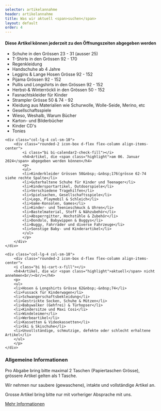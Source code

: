 ```yaml
---
selector: artikelannahme
header: artikelannahme
title: Was wir aktuell <span>suchen</span>
layout: default
order: 4
---
```


<div class="row gy-4 justify-content-center">  
    <div class="col-lg-4 col-sm-10">
        <div class="rounded-2 icon-box d-flex flex-column align-items-center">
            <i class="bi bi-bag-heart-fill"></i>
            <h4>Diese Artikel können <span class="highlight">jederzeit</span> zu den Öffnungszeiten abgegeben werden</h4>
            <p>
            <ul>
            <li>Schuhe in den Grössen 23&nbsp;-&nbsp;31 (ausser 25)</li>
            <li>T-Shirts in den Grössen 92&nbsp;-&nbsp;170</li>
            <li>Regenkleidung</li>
            <li>Handschuhe ab 4 Jahre</li>
            <li>Leggins & Lange Hosen Grösse 92&nbsp;-&nbsp;152</li>
            <li>Pijama Grössen 92&nbsp;-&nbsp;152</li>
            <li>Pullis und Longshirts in den Grössen 92&nbsp;-&nbsp;152</li>
            <li>Herbst-& Winterröckli in den Grössen 50&nbsp;-&nbsp;152</li>
            <li>Fasnachtskleider für Kinder</li>
            <li>Strampler Grösse 50 & 74&nbsp;-&nbsp;92</li>
            <li>Kleidung aus Materialien wie Schurwolle, Wolle-Seide, Merino, etc</li>
            <li>Gesellschaftsspiele</li>
            <li>Wieso, Weshalb, Warum Bücher</li>
            <li>Karton- und Bilderbücher</li>
            <li>Kinder CD's</li>
            <li>Tonies</li>
            </ul>
            </p>
        </div>
    </div>

    <div class="col-lg-4 col-sm-10">
        <div class="rounded-2 icon-box d-flex flex-column align-items-center">
            <i class="bi bi-calendar2-check-fill"></i>
            <h4>Artikel, die <span class="highlight">am 06. Januar 2024</span> abgegeben werden können</h4>
            <p>
            <ul>
            <li>Kinderkleider Grössen 50&nbsp;-&nbsp;176(grösse 62-74 siehe rechte Spalte</li>
            <li>Guterhaltene Schuhe für Kinder und Teenager</li>
            <li>Kindersportartikel, Outdoorspiele</li>
            <li>Verschiedene Tragehilfen</li>
            <li>Spielsachen, Gesellschaftsspiele</li>
            <li>Lego, Playmobil & Schleich</li>
            <li>Game-Konsolen, Games</li>
            <li>Kinder- und Teenieschmuck & Uhren</li>
            <li>Bastelmaterial, Stoff & Nähzubehör</li>
            <li>Absperrgitter, Hochstühle & Zubehör</li>
            <li>Dondolo, Babywippen & Buggys</li>
            <li>Buggy, Fahrräder und diverse Fahrzeuge</li>
            <li>Sonstige Baby- und Kinderartikel</li>
            </ul>
            </p>
        </div>
    </div>

    <div class="col-lg-4 col-sm-10">
        <div class="rounded-2 icon-box d-flex flex-column align-items-center">
        <i class="bi bi-cart-x-fill"></i>
        <h4>Artikel, die wir <span class="highlight">aktuell</span> nicht annehmen<br/><br/></h4>
        <p>
        <ul>
        <li>Hosen & Longshirts Grösse 62&nbsp;-&nbsp;74</li>
        <li>Fussack für Kinderwagen</li>
        <li>Schwangerschaftsbekleidung</li>
        <li>Gestrickte Socken, Schuhe & Mützen</li>
        <li>Babywalker (Gehfrei) & Türhopser</li>
        <li>Kindersitze und Maxi Cosi</li>
        <li>Windeleimer</li>
        <li>Werbeartikel</li>
        <li>Kassetten & Videokassetten</li>
        <li>Ski & Skischuhe</li>
        <li>Unvollständige, schmutzige, defekte oder schlecht erhaltene Artikel</li>
        </ul>
        </p>
    </div>
</div>

<div class="row gy-4 justify-content-center">  
  <div class="col-lg-8 col-md-10 col-sm-10 rounded-2 artikelannahme-box">
      <h3>Allgemeine Informationen</h3>
      <p>
      Pro Abgabe bring bitte maximal 2 Taschen (Papiertaschen Grösse), grössere Artikel gelten als 1 Tasche. 
      </p>
      <p>Wir nehmen nur saubere (gewaschene), intakte und vollständige Artikel an. 
      </p>
      <p>Grosse Artikel bring bitte nur mit vorheriger Absprache mit uns.
      </p>
      <div class="text-left">
      <a href="/assets/downloads/Annahmeinformationen_Dezember2023.pdf" class="more-btn">Mehr Informationen <i class="bx bx-chevron-right"></i></a>
      </div>
    </div>
</div>

